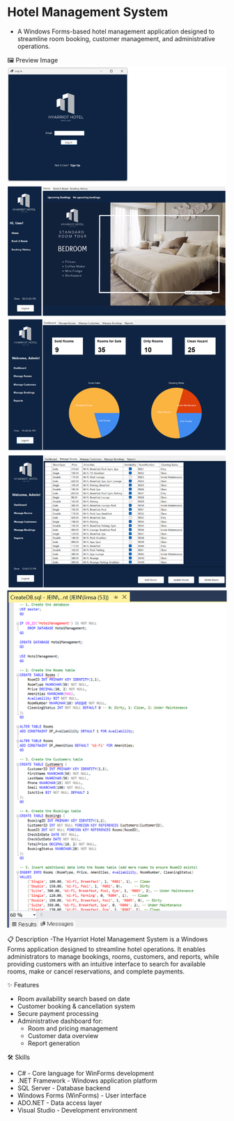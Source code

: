 # Hotel Management System 

- A Windows Forms-based hotel management application 
  designed to streamline room booking, customer management, and administrative operations.

🖼️ Preview Image
![User Screen](Preview/Image1.png)
![Booking Screen](Preview/Image2.png)
![Admin Dashboard](Preview/Image3.png)

📋 Description
-The Hyarriot Hotel Management System is a Windows Forms application designed to streamline hotel operations. 
 It enables administrators to manage bookings, rooms, customers, and reports, 
 while providing customers with an intuitive interface to search for available rooms, make or cancel reservations, and complete payments.

✨ Features
- Room availability search based on date
- Customer booking & cancellation system
- Secure payment processing
- Administrative dashboard for:
  - Room and pricing management
  - Customer data overview
  - Report generation

🛠️ Skills
- C# - Core language for WinForms development  
- .NET Framework - Windows application platform  
- SQL Server - Database backend  
- Windows Forms (WinForms) - User interface  
- ADO.NET - Data access layer  
- Visual Studio - Development environment


